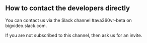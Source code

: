 ## How to contact the developers directly

You can contact us via the Slack channel #ava360vr-beta on bigvideo.slack.com.

If you are not subscribed to this channel, then ask us for an invite.